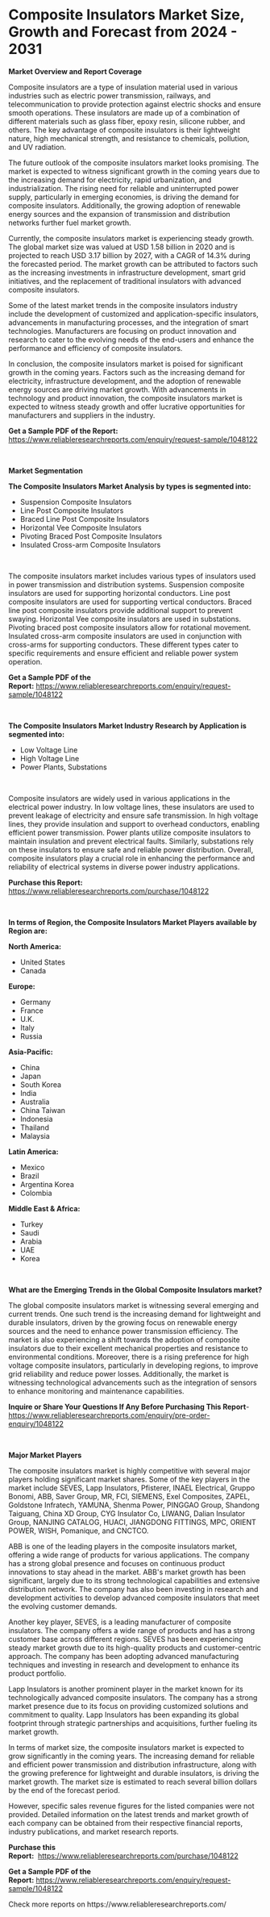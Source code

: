 <p><h1>Composite Insulators Market Size, Growth and Forecast from 2024 - 2031</h1></p><p><strong>Market Overview and Report Coverage</strong></p>
<p><p>Composite insulators are a type of insulation material used in various industries such as electric power transmission, railways, and telecommunication to provide protection against electric shocks and ensure smooth operations. These insulators are made up of a combination of different materials such as glass fiber, epoxy resin, silicone rubber, and others. The key advantage of composite insulators is their lightweight nature, high mechanical strength, and resistance to chemicals, pollution, and UV radiation.</p><p>The future outlook of the composite insulators market looks promising. The market is expected to witness significant growth in the coming years due to the increasing demand for electricity, rapid urbanization, and industrialization. The rising need for reliable and uninterrupted power supply, particularly in emerging economies, is driving the demand for composite insulators. Additionally, the growing adoption of renewable energy sources and the expansion of transmission and distribution networks further fuel market growth.</p><p>Currently, the composite insulators market is experiencing steady growth. The global market size was valued at USD 1.58 billion in 2020 and is projected to reach USD 3.17 billion by 2027, with a CAGR of 14.3% during the forecasted period. The market growth can be attributed to factors such as the increasing investments in infrastructure development, smart grid initiatives, and the replacement of traditional insulators with advanced composite insulators.</p><p>Some of the latest market trends in the composite insulators industry include the development of customized and application-specific insulators, advancements in manufacturing processes, and the integration of smart technologies. Manufacturers are focusing on product innovation and research to cater to the evolving needs of the end-users and enhance the performance and efficiency of composite insulators.</p><p>In conclusion, the composite insulators market is poised for significant growth in the coming years. Factors such as the increasing demand for electricity, infrastructure development, and the adoption of renewable energy sources are driving market growth. With advancements in technology and product innovation, the composite insulators market is expected to witness steady growth and offer lucrative opportunities for manufacturers and suppliers in the industry.</p></p>
<p><strong>Get a Sample PDF of the Report:</strong> <a href="https://www.reliableresearchreports.com/enquiry/request-sample/1048122">https://www.reliableresearchreports.com/enquiry/request-sample/1048122</a></p>
<p>&nbsp;</p>
<p><strong>Market Segmentation</strong></p>
<p><strong>The Composite Insulators Market Analysis by types is segmented into:</strong></p>
<p><ul><li>Suspension Composite Insulators</li><li>Line Post Composite Insulators</li><li>Braced Line Post Composite Insulators</li><li>Horizontal Vee Composite Insulators</li><li>Pivoting Braced Post Composite Insulators</li><li>Insulated Cross-arm Composite Insulators</li></ul></p>
<p>&nbsp;</p>
<p><p>The composite insulators market includes various types of insulators used in power transmission and distribution systems. Suspension composite insulators are used for supporting horizontal conductors. Line post composite insulators are used for supporting vertical conductors. Braced line post composite insulators provide additional support to prevent swaying. Horizontal Vee composite insulators are used in substations. Pivoting braced post composite insulators allow for rotational movement. Insulated cross-arm composite insulators are used in conjunction with cross-arms for supporting conductors. These different types cater to specific requirements and ensure efficient and reliable power system operation.</p></p>
<p><strong>Get a Sample PDF of the Report:</strong>&nbsp;<a href="https://www.reliableresearchreports.com/enquiry/request-sample/1048122">https://www.reliableresearchreports.com/enquiry/request-sample/1048122</a></p>
<p>&nbsp;</p>
<p><strong>The Composite Insulators Market Industry Research by Application is segmented into:</strong></p>
<p><ul><li>Low Voltage Line</li><li>High Voltage Line</li><li>Power Plants, Substations</li></ul></p>
<p>&nbsp;</p>
<p><p>Composite insulators are widely used in various applications in the electrical power industry. In low voltage lines, these insulators are used to prevent leakage of electricity and ensure safe transmission. In high voltage lines, they provide insulation and support to overhead conductors, enabling efficient power transmission. Power plants utilize composite insulators to maintain insulation and prevent electrical faults. Similarly, substations rely on these insulators to ensure safe and reliable power distribution. Overall, composite insulators play a crucial role in enhancing the performance and reliability of electrical systems in diverse power industry applications.</p></p>
<p><strong>Purchase this Report:</strong>&nbsp; <a href="https://www.reliableresearchreports.com/purchase/1048122">https://www.reliableresearchreports.com/purchase/1048122</a></p>
<p>&nbsp;</p>
<p><strong>In terms of Region, the Composite Insulators Market Players available by Region are:</strong></p>
<p>
    <p> <strong> North America: </strong>
        <ul>
            <li>United States</li>
            <li>Canada</li>
        </ul>
        </p> 
    <p> <strong> Europe: </strong>
        <ul>
            <li>Germany</li>
            <li>France</li>
            <li>U.K.</li>
            <li>Italy</li>
            <li>Russia</li>
        </ul>
        </p> 
    <p> <strong> Asia-Pacific: </strong>
        <ul>
            <li>China</li>
            <li>Japan</li>
            <li>South Korea</li>
            <li>India</li>
            <li>Australia</li>
            <li>China Taiwan</li>
            <li>Indonesia</li>
            <li>Thailand</li>
            <li>Malaysia</li>
        </ul>
        </p> 
    <p> <strong> Latin America: </strong>
        <ul>
            <li>Mexico</li>
            <li>Brazil</li>
            <li>Argentina Korea</li>
            <li>Colombia</li>
        </ul>
        </p> 
    <p> <strong> Middle East & Africa: </strong>
        <ul>
            <li>Turkey</li>
            <li>Saudi</li>
            <li>Arabia</li>
            <li>UAE</li>
            <li>Korea</li>
        </ul>
    </p>
    </p>
<p>&nbsp;</p>
<p><strong>What are the Emerging Trends in the Global Composite Insulators market?</strong></p>
<p><p>The global composite insulators market is witnessing several emerging and current trends. One such trend is the increasing demand for lightweight and durable insulators, driven by the growing focus on renewable energy sources and the need to enhance power transmission efficiency. The market is also experiencing a shift towards the adoption of composite insulators due to their excellent mechanical properties and resistance to environmental conditions. Moreover, there is a rising preference for high voltage composite insulators, particularly in developing regions, to improve grid reliability and reduce power losses. Additionally, the market is witnessing technological advancements such as the integration of sensors to enhance monitoring and maintenance capabilities.</p></p>
<p><strong>Inquire or Share Your Questions If Any Before Purchasing This Report</strong>- <a href="https://www.reliableresearchreports.com/enquiry/pre-order-enquiry/1048122">https://www.reliableresearchreports.com/enquiry/pre-order-enquiry/1048122</a></p>
<p>&nbsp;</p>
<p><strong>Major Market Players</strong></p>
<p><p>The composite insulators market is highly competitive with several major players holding significant market shares. Some of the key players in the market include SEVES, Lapp Insulators, Pfisterer, INAEL Electrical, Gruppo Bonomi, ABB, Saver Group, MR, FCI, SIEMENS, Exel Composites, ZAPEL, Goldstone Infratech, YAMUNA, Shenma Power, PINGGAO Group, Shandong Taiguang, China XD Group, CYG Insulator Co, LIWANG, Dalian Insulator Group, NANJING CATALOG, HUACI, JIANGDONG FITTINGS, MPC, ORIENT POWER, WISH, Pomanique, and CNCTCO.</p><p>ABB is one of the leading players in the composite insulators market, offering a wide range of products for various applications. The company has a strong global presence and focuses on continuous product innovations to stay ahead in the market. ABB's market growth has been significant, largely due to its strong technological capabilities and extensive distribution network. The company has also been investing in research and development activities to develop advanced composite insulators that meet the evolving customer demands.</p><p>Another key player, SEVES, is a leading manufacturer of composite insulators. The company offers a wide range of products and has a strong customer base across different regions. SEVES has been experiencing steady market growth due to its high-quality products and customer-centric approach. The company has been adopting advanced manufacturing techniques and investing in research and development to enhance its product portfolio.</p><p>Lapp Insulators is another prominent player in the market known for its technologically advanced composite insulators. The company has a strong market presence due to its focus on providing customized solutions and commitment to quality. Lapp Insulators has been expanding its global footprint through strategic partnerships and acquisitions, further fueling its market growth.</p><p>In terms of market size, the composite insulators market is expected to grow significantly in the coming years. The increasing demand for reliable and efficient power transmission and distribution infrastructure, along with the growing preference for lightweight and durable insulators, is driving the market growth. The market size is estimated to reach several billion dollars by the end of the forecast period.</p><p>However, specific sales revenue figures for the listed companies were not provided. Detailed information on the latest trends and market growth of each company can be obtained from their respective financial reports, industry publications, and market research reports.</p></p>
<p><strong>Purchase this Report:</strong>&nbsp;&nbsp;<a href="https://www.reliableresearchreports.com/purchase/1048122">https://www.reliableresearchreports.com/purchase/1048122</a></p>
<p></p>
<p><strong>Get a Sample PDF of the Report:</strong>&nbsp;<a href="https://www.reliableresearchreports.com/enquiry/request-sample/1048122">https://www.reliableresearchreports.com/enquiry/request-sample/1048122</a></p>
<p>Check more reports on https://www.reliableresearchreports.com/</p>